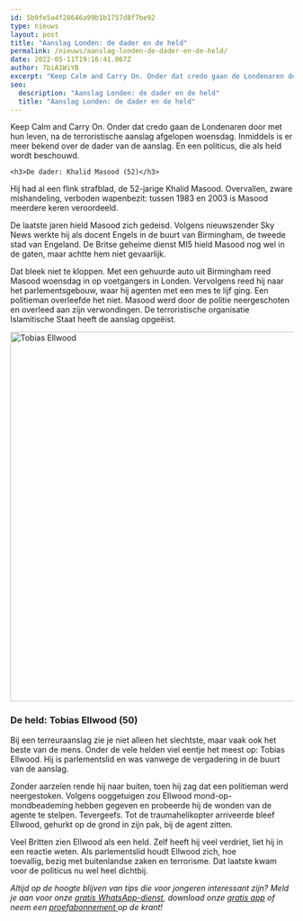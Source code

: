 ```yaml
---
id: 5b9fe5a4f28646a99b1b1757d8f7be92
type: nieuws
layout: post
title: "Aanslag Londen: de dader en de held"
permalink: /nieuws/aanslag-londen-de-dader-en-de-held/
date: 2022-05-11T19:16:41.067Z
author: 7biA1WiYB
excerpt: "Keep Calm and Carry On. Onder dat credo gaan de Londenaren door met hun leven, na de terroristische aanslag afgelopen woensdag. Inmiddels is er meer bekend over de dader van de aanslag. En een politicus, die als held wordt beschouwd.   "
seo:
  description: "Aanslag Londen: de dader en de held"
  title: "Aanslag Londen: de dader en de held"
---
```

Keep Calm and Carry On. Onder dat credo gaan de Londenaren door met hun leven, na de terroristische aanslag afgelopen woensdag. Inmiddels is er meer bekend over de dader van de aanslag. En een politicus, die als held wordt beschouwd.   

    <h3>De dader: Khalid Masood (52)</h3>
<p>Hij had al een flink strafblad, de 52-jarige Khalid Masood. Overvallen, zware mishandeling, verboden wapenbezit: tussen 1983 en 2003 is Masood meerdere keren veroordeeld.</p>
<p>De laatste jaren hield Masood zich gedeisd. Volgens nieuwszender Sky News werkte hij als docent Engels in de buurt van Birmingham, de tweede stad van Engeland. De Britse geheime dienst MI5 hield Masood nog wel in de gaten, maar achtte hem niet gevaarlijk.</p>
<p>Dat bleek niet te kloppen. Met een gehuurde auto uit Birmingham reed Masood woensdag in op voetgangers in Londen. Vervolgens reed hij naar het parlementsgebouw, waar hij agenten met een mes te lijf ging. Een politieman overleefde het niet. Masood werd door de politie neergeschoten en overleed aan zijn verwondingen. De terroristische organisatie Islamitische Staat heeft de aanslag opgeëist. </p>
<p><div class="media media-element-container media-default"><div id="file-416421" class="file file-image file-image-png">

        
  
  <div class="content">
    <img alt="Tobias Ellwood" title="Beeld: AFP" height="657" width="1090" class="media-element file-default" data-delta="1" src="https://original.sevendays.nl/sites/default/files/Schermafbeelding%202017-03-23%20om%2020.03.41.png">  </div>

  
</div>
</div>
<h3>De held: Tobias Ellwood (50)</h3>
<p>Bij een terreuraanslag zie je niet alleen het slechtste, maar vaak ook het beste van de mens. Onder de vele helden viel eentje het meest op: Tobias Ellwood. Hij is parlementslid en was vanwege de vergadering in de buurt van de aanslag.</p>
<p>Zonder aarzelen rende hij naar buiten, toen hij zag dat een politieman werd neergestoken. Volgens ooggetuigen zou Ellwood mond-op-mondbeademing hebben gegeven en probeerde hij de wonden van de agente te stelpen. Tevergeefs. Tot de traumahelikopter arriveerde bleef Ellwood, gehurkt op de grond in zijn pak, bij de agent zitten. </p>
<p>Veel Britten zien Ellwood als een held. Zelf heeft hij veel verdriet, liet hij in een reactie weten. Als parlementslid houdt Ellwood zich, hoe toevallig, bezig met buitenlandse zaken en terrorisme. Dat laatste kwam voor de politicus nu wel heel dichtbij.</p>
<p><em>Altijd op de hoogte blijven van tips die voor jongeren interessant zijn? Meld je aan voor onze <a href="https://original.sevendays.nl/whatsapp">gratis WhatsApp-dienst</a>, download onze <a href="https://original.sevendays.nl/app">gratis app</a> of neem een <a href="https://abonneren.sevendays.nl/abonneren/abonnementen/ae/artikel">proefabonnement </a>op de krant!</em></p>  
